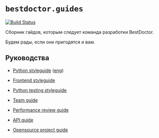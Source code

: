 # `bestdoctor.guides`

[![Build Status](https://travis-ci.org/best-doctor/guides.svg?branch=master)](https://travis-ci.org/best-doctor/guides)

Сборник гайдов, которым следует команда разработки BestDoctor.

Будем рады, если они пригодятся и вам.

## Руководства

- [Python styleguide](https://github.com/best-doctor/guides/blob/master/guides/python_styleguide.md) ([eng](https://github.com/best-doctor/guides/blob/master/guides/en/python_styleguide.md))

- [Frontend styleguide](https://github.com/best-doctor/guides/blob/master/guides/frontend_styleguide.md)

- [Python testing styleguide](https://github.com/best-doctor/guides/blob/master/guides/python_test_styleguide.md)

- [Team guide](https://github.com/best-doctor/guides/blob/master/guides/team_guide.md)

- [Performance review guide](https://github.com/best-doctor/guides/blob/master/guides/performance_review_guide.md)

- [API guide](https://github.com/best-doctor/guides/blob/master/guides/api_guide.md)

- [Opensource project guide](https://github.com/best-doctor/guides/blob/master/guides/opensource_guide.md)
